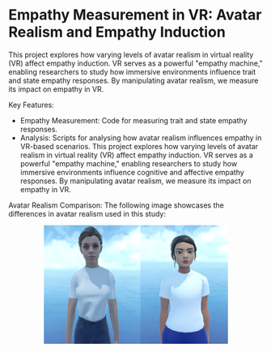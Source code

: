# Empathy Measurement in VR: Avatar Realism and Empathy Induction
This project explores how varying levels of avatar realism in virtual reality (VR) affect empathy induction. VR serves as a powerful "empathy machine," enabling researchers to study how immersive environments influence trait and state empathy responses. By manipulating avatar realism, we measure its impact on empathy in VR.

Key Features:
- Empathy Measurement: Code for measuring trait and state empathy responses.
- Analysis: Scripts for analysing how avatar realism influences empathy in VR-based scenarios.
This project explores how varying levels of avatar realism in virtual reality (VR) affect empathy induction. VR serves as a powerful "empathy machine," enabling researchers to study how immersive environments influence cognitive and affective empathy responses. By manipulating avatar realism, we measure its impact on empathy in VR.

Avatar Realism Comparison:
The following image showcases the differences in avatar realism used in this study:

<p align="center">
  <img src="images/avatars.png" alt="Avatar Realism Comparison">
</p>
